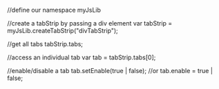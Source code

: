 //define our namespace
 myJsLib

//create a tabStrip by passing a div element
var tabStrip = myJsLib.createTabStrip("divTabStrip");

//get all tabs
tabStrip.tabs;

//access an individual tab
var tab = tabStrip.tabs[0];

//enable/disable a tab
tab.setEnable(true | false);
//or 
tab.enable = true | false;
